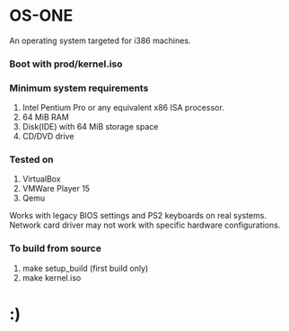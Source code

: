 # OS-ONE
An operating system targeted for i386 machines. <br />

### Boot with prod/kernel.iso

### Minimum system requirements
1. Intel Pentium Pro or any equivalent x86 ISA processor.
2. 64 MiB RAM
3. Disk(IDE) with 64 MiB storage space
4. CD/DVD drive

### Tested on <br />
1. VirtualBox
2. VMWare Player 15
3. Qemu

Works with legacy BIOS settings and PS2 keyboards on real systems. <br />
Network card driver may not work with specific hardware configurations.

### To build from source <br />
1. make setup_build (first build only)
2. make kernel.iso

# :)
